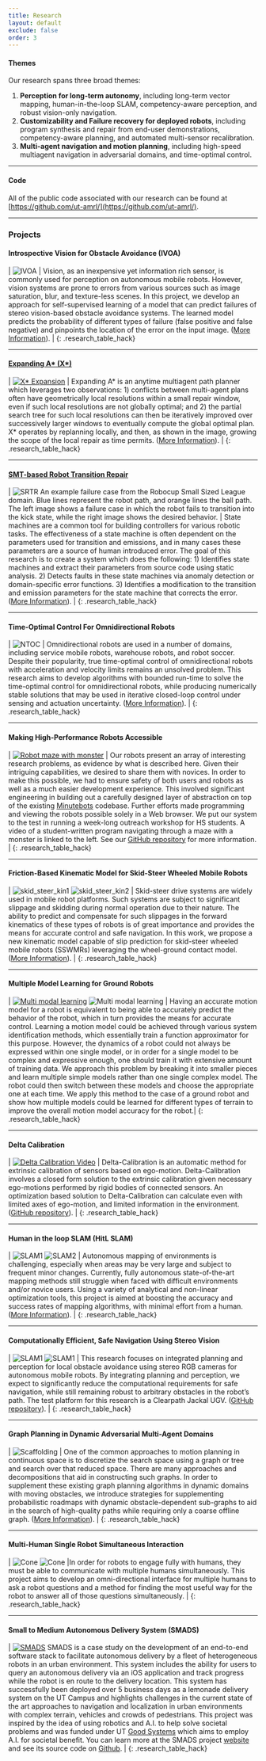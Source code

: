 ```yaml
---
title: Research
layout: default
exclude: false
order: 3
---
```


#### Themes

Our research spans three broad themes:

1. **Perception for long-term autonomy**, including long-term vector mapping,
   human-in-the-loop SLAM, competency-aware perception, and robust vision-only navigation.
1. **Customizability and Failure recovery for deployed robots**, including
   program synthesis and repair from end-user demonstrations, competency-aware
   planning, and automated multi-sensor recalibration.
1. **Multi-agent navigation and motion planning**, including high-speed multiagent navigation in adversarial domains, and time-optimal control.

---

#### Code

All of the public code associated with our research can be found at [https://github.com/ut-amrl/](https://github.com/ut-amrl/).

---

### Projects

#### Introspective Vision for Obstacle Avoidance (IVOA)

| ![IVOA](assets/images/research/iVOA.JPG) | Vision, as an inexpensive yet information rich sensor, is commonly used for perception on autonomous mobile robots. However, vision systems are prone to errors from various sources such as image saturation, blur, and texture-less scenes. In this project, we develop an approach for self-supervised learning of a model that can predict failures of stereo vision-based obstacle avoidance systems. The learned model predicts the probability of different types of failure (false positive and false negative) and pinpoints the location of the error on the input image. ([More Information](papers/iVOA.pdf)). |
{: .research_table_hack}

---

#### [Expanding A* (X*)](papers/expanding_astar_aamas_extended_abstract.pdf)

| [![X* Expansion](assets/images/research/xstar.png)](papers/expanding_astar_aamas_extended_abstract.pdf) | Expanding A* is an anytime multiagent path planner which leverages two observations: 1) conflicts between multi-agent plans often have geometrically local resolutions within a small repair window, even if such local resolutions are not globally optimal; and 2) the partial search tree for such local resolutions can then be iteratively improved over successively larger windows to eventually compute the global optimal plan. X* operates by replanning locally, and then, as shown in the image, growing the scope of the local repair as time permits. ([More Information](papers/expanding_astar_aamas_extended_abstract.pdf)). |
{: .research_table_hack}

---

#### [SMT-based Robot Transition Repair](srtr.html)

| ![SRTR](assets/images/research/srtr.png) An example failure case from the Robocup Small Sized League domain. Blue lines represent the robot path, and orange lines the ball path. The left image shows a failure case in which the robot fails to transition into the kick state, while the right image shows the desired behavior. | State machines are a common tool for building controllers for various robotic tasks. The effectiveness of a state machine is often dependent on the parameters used for transition and emissions, and in many cases these parameters are a source of human introduced error. The goal of this research is to create a system which does the following: 1) Identifies state machines and extract their parameters from source code using static analysis. 2) Detects faults in these state machines via anomaly detection or domain-specific error functions. 3) Identifies a modification to the transition and emission parameters for the state machine that corrects the error. ([More Information](srtr.html)). |
{: .research_table_hack}

---

#### Time-Optimal Control For Omnidirectional Robots

| ![NTOC](assets/images/research/ntoc.png) |  Omnidirectional robots are used in a number of domains, including service mobile robots, warehouse robots, and robot soccer. Despite their popularity, true time-optimal control of omnidirectional robots with acceleration and velocity limits remains an unsolved problem. This research aims to develop algorithms with bounded run-time to solve the time-optimal control for omnidirectional robots, while producing numerically stable solutions that may be used in iterative closed-loop control under sensing and actuation uncertainty. ([More Information](https://www.joydeepb.com/Publications/iros2018_tsocs.pdf)). |
{: .research_table_hack}

---

#### Making High-Performance Robots Accessible

| [![Robot maze with monster](assets/images/research/jsBots.png)](https://www.instagram.com/p/BzrYJI9hTBI/) | Our robots present an array of interesting research problems, as evidence by what is described here. Given their intriguing capabilities, we desired to share them with novices. In order to make this possible, we had to ensure safety of both users and robots as well as a much easier development experience. This involved significant engineering in building out a carefully designed layer of abstraction on top of the existing [Minutebots](/minutebots) codebase. Further efforts made programming and viewing the robots possible solely in a Web browser. We put our system to the test in running a week-long outreach workshop for HS students. A video of a student-written program navigating through a maze with a monster is linked to the left. See our [GitHub repository](https://github.com/ut-amrl/robo-js) for more information. |
{: .research_table_hack}

---

#### Friction-Based Kinematic Model for Skid-Steer Wheeled Mobile Robots

| ![skid_steer_kin1](assets/images/research/skid_steer_kinematic_model1.jpg) ![skid_steer_kin2](assets/images/research/skid_steer_kinematic_model2.jpg) | Skid-steer drive systems are widely used in mobile robot platforms. Such systems are subject to significant slippage and skidding during normal operation due to their nature. The ability to predict and compensate for such slippages in the forward kinematics of these types of robots is of great importance and provides the means for accurate control and safe navigation. In this work, we propose a new kinematic model capable of slip prediction for skid-steer wheeled mobile robots (SSWMRs) leveraging the wheel-ground contact model. ([More Information](papers/icra2019_skid_steer_kinematics.pdf)). |
{: .research_table_hack}

---

#### Multiple Model Learning for Ground Robots

| [![Multi modal learning](assets/images/research/multimodel.jpg)](https://youtu.be/DgxCvT-bU4A) ![Multi modal learning](assets/images/research/multimodel2.jpg) | Having an accurate motion model for a robot is equivalent to being able to accurately predict the behavior of the robot, which in turn provides the means for accurate control. Learning a motion model could be achieved through various system identification methods, which essentially train a function approximator for this purpose. However, the dynamics of a robot could not always be expressed within one single model, or in order for a single model to be complex and expressive enough, one should train it with extensive amount of training data. We approach this problem by breaking it into smaller pieces and learn multiple simple models rather than one single complex model. The robot could then switch between these models and choose the appropriate one at each time. We apply this method to the case of a ground robot and show how multiple models could be learned for different types of terrain to improve the overall motion model accuracy for the robot.|
{: .research_table_hack}

---

#### Delta Calibration

| [![Delta Calibration Video](assets/images/research/deltacalvideo.jpg)](https://youtu.be/xYmHMPCJhGA) | Delta-Calibration is an automatic method for extrinsic calibration of sensors based on ego-motion. Delta-Calibration involves a closed form solution to the extrinsic calibration given necessary ego-motions performed by rigid bodies of connected sensors. An optimization based solution to Delta-Calibration can calculate even with limited axes of ego-motion, and limited information in the environment. ([GitHub repository](https://github.com/umass-amrl/DeltaCalibration)). |
{: .research_table_hack}

---

#### Human in the loop SLAM (HitL SLAM)

| ![SLAM1](assets/images/research/hitl1.jpg) ![SLAM2](assets/images/research/hitl2.jpg) | Autonomous mapping of environments is challenging, especially when areas may be very large and subject to frequent minor changes. Currently, fully autonomous state-of-the-art mapping methods still struggle when faced with difficult environments and/or novice users. Using a variety of analytical and non-linear optimization tools, this project is aimed at boosting the accuracy and success rates of mapping algorithms, with minimal effort from a human. ([More Information](https://www.joydeepb.com/Publications/aaai2018_hitl-slam.pdf)). |
{: .research_table_hack}

---

#### Computationally Efficient, Safe Navigation Using Stereo Vision

| ![SLAM1](assets/images/research/jpp1.png) ![SLAM1](assets/images/research/jpp2.png) | This research focuses on integrated planning and perception for local obstacle avoidance using stereo RGB cameras for autonomous mobile robots. By integrating planning and perception, we expect to significantly reduce the computational requirements for safe navigation, while still remaining robust to arbitrary obstacles in the robot’s path. The test platform for this research is a Clearpath Jackal UGV. ([GitHub repository](https://github.com/umass-amrl/jpp)). |
{: .research_table_hack}

---

#### Graph Planning in Dynamic Adversarial Multi-Agent Domains

| ![Scaffolding](assets/images/research/scaffold.png) | One of the common approaches to motion planning in continuous space is to discretize the search space using a graph or tree and search over that reduced space. There are many approaches and decompositions that aid in constructing such graphs. In order to supplement these existing graph planning algorithms in dynamic domains with moving obstacles, we introduce strategies for supplementing probabilistic roadmaps with dynamic obstacle-dependent sub-graphs to aid in the search of high-quality paths while requiring only a coarse offline graph. ([More Information](//www.joydeepb.com/Publications/planrob2017_scaffold.pdf)). |
{: .research_table_hack}

---

#### Multi-Human Single Robot Simultaneous Interaction

| ![Cone](assets/images/research/cone1.png) ![Cone](assets/images/research/cone2.jpg)  |In order for robots to engage fully with humans, they must be able to communicate with multiple humans simultaneously. This project aims to develop an omni-directional interface for multiple humans to ask a robot questions and a method for finding the most useful way for the robot to answer all of those questions simultaneously. |
{: .research_table_hack}

---

#### Small to Medium Autonomous Delivery System (SMADS)

| [![SMADS](assets/images/research/smads_thumbnail.jpg)](https://smads.netlify.app/nav.mp4) 
SMADS is a case study on the development of an end-to-end software stack to facilitate autonomous delivery by a fleet of heterogeneous robots in an urban environment. 
This system includes the ability for users to query an autonomous delivery via an iOS application and track progress while the robot is en route to the delivery location.
This system has successfully been deployed over 5 business days as a lemonade delivery system on the UT Campus and highlights challenges in the current state of the art approaches to navigation and localization in urban environments with complex terrain, vehicles and crowds of pedestrians.
This project was inspired by the idea of using robotics and A.I. to help solve societal problems and was funded under UT [Good Systems](https://bridgingbarriers.utexas.edu/) which aims to employ A.I. for societal benefit. You can learn more at the SMADS project [website](https://smads.netlify.app/) and see its source code on [Github](https://github.com/UTSMADS). |
{: .research_table_hack}
